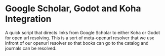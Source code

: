 Google Scholar, Godot and Koha Integration
==========================================

A quick script that directs links from Google Scholar to either Koha or Godot for open url resolving.  This is a sort of meta-openurl resolver that we use infront of our openurl resolver so that books can go to the catalog and journals can be resolved.
